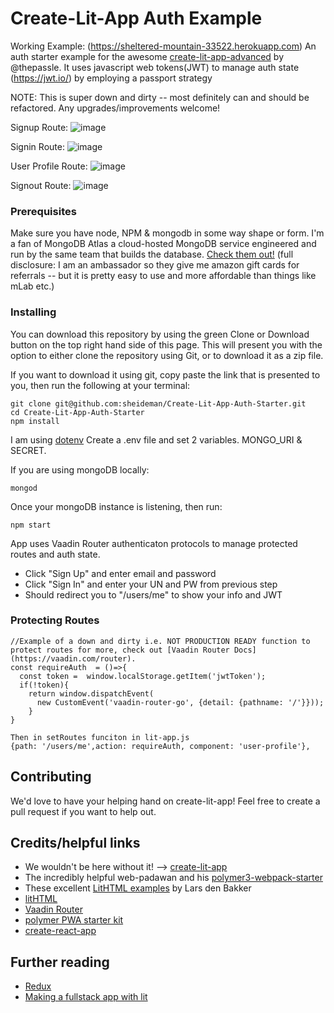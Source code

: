 # Create-Lit-App Auth Example
Working Example: (https://sheltered-mountain-33522.herokuapp.com)
An auth starter example for the awesome [create-lit-app-advanced](https://github.com/thepassle/create-lit-app-advanced)  by @thepassle. It uses javascript web tokens(JWT) to manage auth state (https://jwt.io/) by employing a passport strategy 

NOTE: This is super down and dirty -- most definitely can and should be refactored. Any upgrades/improvements welcome!

Signup Route:
![image](https://user-images.githubusercontent.com/908715/46441595-d5cfa600-c71b-11e8-8b2d-8340dc994364.png)

Signin Route:
![image](https://user-images.githubusercontent.com/908715/46441595-d5cfa600-c71b-11e8-8b2d-8340dc994364.png)

User Profile Route:
![image](https://user-images.githubusercontent.com/908715/46441517-943efb00-c71b-11e8-8392-646bb4f7a520.png)

Signout Route:
![image](https://user-images.githubusercontent.com/908715/46441665-17f8e780-c71c-11e8-94f8-37d290bc30bd.png)
### Prerequisites

Make sure you have node, NPM & mongodb in some way shape or form.
I'm a fan of MongoDB Atlas a cloud-hosted MongoDB service 
engineered and run by the same team that builds the database. 
[Check them out!](https://mbsy.co/pq7N6) 
(full disclosure: I am an ambassador so they give me amazon gift cards for referrals -- but it is pretty easy to use and more affordable than things like mLab etc.)

### Installing

You can download this repository by using the green Clone or Download button on the top right hand side of this page. This will present you with the option to either clone the repository using Git, or to download it as a zip file.

If you want to download it using git, copy paste the link that is presented to you, then run the following at your terminal:
```
git clone git@github.com:sheideman/Create-Lit-App-Auth-Starter.git
cd Create-Lit-App-Auth-Starter
npm install
```
I am using [dotenv](https://www.npmjs.com/package/dotenv) Create a .env file and set 2 variables. MONGO_URI & SECRET. 

If you are using mongoDB locally:
```
mongod

```
Once your mongoDB instance is listening, then run:
```
npm start

```
App uses Vaadin Router authenticaton protocols to manage protected routes and auth state.
* Click "Sign Up" and enter email and password
* Click "Sign In" and enter your UN and PW from previous step 
* Should redirect you to "/users/me" to show your info and JWT


### Protecting Routes
```
//Example of a down and dirty i.e. NOT PRODUCTION READY function to protect routes for more, check out [Vaadin Router Docs](https://vaadin.com/router).
const requireAuth  = ()=>{
  const token =  window.localStorage.getItem('jwtToken');
  if(!token){
    return window.dispatchEvent(
      new CustomEvent('vaadin-router-go', {detail: {pathname: '/'}}));
	}
}

Then in setRoutes funciton in lit-app.js
{path: '/users/me',action: requireAuth, component: 'user-profile'},
```

## Contributing

We'd love to have your helping hand on create-lit-app! Feel free to create a pull request if you want to help out.

## Credits/helpful links
*  We wouldn't be here without it! --> [create-lit-app](https://github.com/thepassle/create-lit-app)
* The incredibly helpful web-padawan and his [polymer3-webpack-starter](https://github.com/web-padawan/polymer3-webpack-starter)
* These excellent [LitHTML examples](https://github.com/LarsDenBakker/lit-html-examples) by Lars den Bakker
* [litHTML](https://github.com/Polymer/lit-html)
* [Vaadin Router](https://github.com/vaadin/vaadin-router)
* [polymer PWA starter kit](https://github.com/Polymer/pwa-starter-kit)
* [create-react-app](https://github.com/facebook/create-react-app)

## Further reading
* [Redux](https://redux.js.org/introduction)
* [Making a fullstack app with lit](https://medium.com/@pascalschilp/making-a-fullstack-crud-app-with-lithtml-redux-express-and-webpack-fe7e5cf8b3ef)

